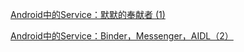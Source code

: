 [Android中的Service：默默的奉献者 (1)](https://blog.csdn.net/luoyanglizi/article/details/51586437)

[Android中的Service：Binder，Messenger，AIDL（2）](https://blog.csdn.net/luoyanglizi/article/details/51594016)

[]()

[]()

[]()

[]()

[]()

[]()

[]()

